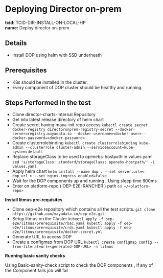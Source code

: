 #  Deploying Director on-prem
<b>tcid:</b> TCID-DIR-INSTALL-ON-LOCAL-HP <br>
<b>name:</b>  Deploy director on-prem <br>

## Details

- Install DOP using helm with SSD underheath

## Prerequisites

- K8s should be installed in the cluster.
- Every component of DOP cluster should be healthy and running.

## Steps Performed in the test

- Clone director-charts-internal Repository 
- Get into latest release directory of helm chart
- Create secret having maya-init repo access
`kubectl create secret docker-registry directoronprem-registry-secret --docker-server=registry.mayadata.io --docker-username=<docker-user>--docker-password=<docker-password>
`
- Create clusterrolebinding
`kubectl create clusterrolebinding kube-admin --clusterrole cluster-admin --serviceaccount=kube-system:default
`
- Replace storageClass to be used to openebs-hostpath in values.yaml
`sed 's/storageClass: standard/storageClass: openebs-hostpath/' -i values.yaml`
- Apply helm chart
`helm install --name dop . --set server.url=< dop_url > --set nginx-ingress.enabled=false`
- Wait for the DOP components up and running , Using sleep time 600ms 
- Enter on platform-repo ( OEP-E2E-RANCHER ) path 
 `cd ~/<platform-repo>`

<b>Install litmus pre-requisites</b>
- Clone oep-e2e repository which contains all the test scripts.
`git clone https://github.com/mayadata-io/oep-e2e.git`
- Setup litmus on the Cluster
`
kubectl apply -f oep-e2e/litmus/prerequisite/rbac.yaml
kubectl apply -f oep-e2e/litmus/prerequisite/crds.yaml
kubectl apply -f oep-e2e/litmus/prerequisite/docker-secret.yml
`
- Generate URL to access DOP 
- Create a configmap from DOP URL
`kubectl create configmap config --from-literal=url=<generated-DOP-URL> -n litmus`

<b>Running basic sanity checks</b> <br>

Using Basic-sanity-check script to check the DOP components , If any of the Component fails job will fail 